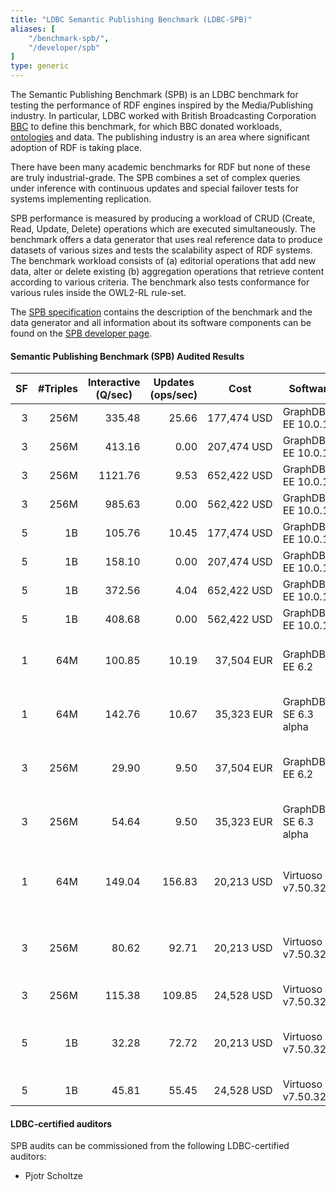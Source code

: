 ```yaml
---
title: "LDBC Semantic Publishing Benchmark (LDBC-SPB)"
aliases: [
    "/benchmark-spb/",
    "/developer/spb"
]
type: generic
---
```


The Semantic Publishing Benchmark (SPB) is an LDBC benchmark for testing the performance of RDF engines inspired by the Media/Publishing industry. In particular, LDBC worked with British Broadcasting Corporation [BBC](http://www.bbc.co.uk/blogs/internet/posts/Linked-Data-Connecting-together-the-BBCs-Online-Content) to define this benchmark, for which BBC donated workloads, [ontologies](https://github.com/ldbc/ldbc_spb_bm_2.0/tree/master/datasets_and_queries/ontologies) and data. The publishing industry is an area where significant adoption of RDF is taking place.

There have been many academic benchmarks for RDF but none of these are truly industrial-grade. The SPB  combines a set of complex queries under inference with continuous updates and special failover tests for systems implementing replication.

SPB performance is measured by producing a workload of CRUD (Create, Read, Update, Delete) operations which are executed simultaneously. The benchmark offers a data generator that uses real reference data to produce datasets of various sizes and tests the scalability aspect of RDF systems. The benchmark workload consists of (a) editorial operations that add new data, alter or delete existing (b) aggregation operations that retrieve content according to various criteria. The benchmark also tests conformance for various rules inside the OWL2-RL rule-set.

The [SPB specification](ldbc-spb-v2.0-specification.pdf) contains the description of the benchmark and the data generator and all information about its software components can be found on the [SPB developer page](/developer/spb).

#### Semantic Publishing Benchmark (SPB) Audited Results

| **SF**                                          | **#Triples**                                       | **Interactive (Q/sec)**                               | **Updates (ops/sec)**                                | **Cost**                                                       | **Software**         | **Hardware**                             | **Read Thr.**                                    | **Write Thr.**                                  | **Test Sponsor**                                | **Date**                                             | **FDR**                                                                                                                                |
| ----------------------------------------------- | -------------------------------------------------- | ----------------------------------------------------- | ---------------------------------------------------- | -------------------------------------------------------------- | -------------------- | ---------------------------------------- | ------------------------------------------------ | ----------------------------------------------- | ----------------------------------------------- | ---------------------------------------------------- | -------------------------------------------------------------------------------------------------------------------------------------- |
| <div style="text-align:right!important">3</div> | <div style="text-align:right!important">256M</div> | <div style="text-align:right!important">335.48</div>  | <div style="text-align:right!important">25.66</div>  | <div style="text-align:right!important">177,474&nbsp;USD</div> | GraphDB EE 10.0.1    | AWS r6id.8xlarge                         | <div style="text-align:right!important">16</div> | <div style="text-align:right!important">4</div> | [Ontotext&nbsp;AD](https://www.ontotext.com/)   | <time style="white-space: nowrap;">2023-01-29</time> | [FDR](LDBC-SPB-SF3-GraphDB-single-machine-20230129.pdf), [summary](LDBC-SPB-SF3-GraphDB-single-machine-20230129-executive-summary.pdf) |
| <div style="text-align:right!important">3</div> | <div style="text-align:right!important">256M</div> | <div style="text-align:right!important">413.16</div>  | <div style="text-align:right!important">0.00</div>   | <div style="text-align:right!important">207,474&nbsp;USD</div> | GraphDB EE 10.0.1    | AWS r6id.8xlarge                         | <div style="text-align:right!important">24</div> | <div style="text-align:right!important">0</div> | [Ontotext&nbsp;AD](https://www.ontotext.com/)   | <time style="white-space: nowrap;">2023-01-29</time> | [FDR](LDBC-SPB-SF3-GraphDB-single-machine-20230129.pdf), [summary](LDBC-SPB-SF3-GraphDB-single-machine-20230129-executive-summary.pdf) |
| <div style="text-align:right!important">3</div> | <div style="text-align:right!important">256M</div> | <div style="text-align:right!important">1121.76</div> | <div style="text-align:right!important">9.53</div>   | <div style="text-align:right!important">652,422&nbsp;USD</div> | GraphDB EE 10.0.1    | 3×AWS r6id.8xlarge                       | <div style="text-align:right!important">64</div> | <div style="text-align:right!important">4</div> | [Ontotext&nbsp;AD](https://www.ontotext.com/)   | <time style="white-space: nowrap;">2023-01-29</time> | [FDR](LDBC-SPB-SF3-GraphDB-cluster-20230129.pdf), [summary](LDBC-SPB-SF3-GraphDB-cluster-20230129-executive-summary.pdf)               |
| <div style="text-align:right!important">3</div> | <div style="text-align:right!important">256M</div> | <div style="text-align:right!important">985.63</div>  | <div style="text-align:right!important">0.00</div>   | <div style="text-align:right!important">562,422&nbsp;USD</div> | GraphDB EE 10.0.1    | 3×AWS r6id.8xlarge                       | <div style="text-align:right!important">64</div> | <div style="text-align:right!important">0</div> | [Ontotext&nbsp;AD](https://www.ontotext.com/)   | <time style="white-space: nowrap;">2023-01-29</time> | [FDR](LDBC-SPB-SF3-GraphDB-cluster-20230129.pdf), [summary](LDBC-SPB-SF3-GraphDB-cluster-20230129-executive-summary.pdf)               |
| <div style="text-align:right!important">5</div> | <div style="text-align:right!important">1B</div>   | <div style="text-align:right!important">105.76</div>  | <div style="text-align:right!important">10.45</div>  | <div style="text-align:right!important">177,474&nbsp;USD</div> | GraphDB EE 10.0.1    | AWS r6id.8xlarge                         | <div style="text-align:right!important">16</div> | <div style="text-align:right!important">4</div> | [Ontotext&nbsp;AD](https://www.ontotext.com/)   | <time style="white-space: nowrap;">2023-01-29</time> | [FDR](LDBC-SPB-SF5-GraphDB-single-machine-20230129.pdf), [summary](LDBC-SPB-SF5-GraphDB-single-machine-20230129-executive-summary.pdf) |
| <div style="text-align:right!important">5</div> | <div style="text-align:right!important">1B</div>   | <div style="text-align:right!important">158.10</div>  | <div style="text-align:right!important">0.00</div>   | <div style="text-align:right!important">207,474&nbsp;USD</div> | GraphDB EE 10.0.1    | AWS r6id.8xlarge                         | <div style="text-align:right!important">24</div> | <div style="text-align:right!important">0</div> | [Ontotext&nbsp;AD](https://www.ontotext.com/)   | <time style="white-space: nowrap;">2023-01-29</time> | [FDR](LDBC-SPB-SF5-GraphDB-single-machine-20230129.pdf), [summary](LDBC-SPB-SF5-GraphDB-single-machine-20230129-executive-summary.pdf) |
| <div style="text-align:right!important">5</div> | <div style="text-align:right!important">1B</div>   | <div style="text-align:right!important">372.56</div>  | <div style="text-align:right!important">4.04</div>   | <div style="text-align:right!important">652,422&nbsp;USD</div> | GraphDB EE 10.0.1    | 3×AWS r6id.8xlarge                       | <div style="text-align:right!important">64</div> | <div style="text-align:right!important">4</div> | [Ontotext&nbsp;AD](https://www.ontotext.com/)   | <time style="white-space: nowrap;">2023-01-29</time> | [FDR](LDBC-SPB-SF5-GraphDB-cluster-20230129.pdf), [summary](LDBC-SPB-SF5-GraphDB-cluster-20230129-executive-summary.pdf)               |
| <div style="text-align:right!important">5</div> | <div style="text-align:right!important">1B</div>   | <div style="text-align:right!important">408.68</div>  | <div style="text-align:right!important">0.00</div>   | <div style="text-align:right!important">562,422&nbsp;USD</div> | GraphDB EE 10.0.1    | 3×AWS r6id.8xlarge                       | <div style="text-align:right!important">64</div> | <div style="text-align:right!important">0</div> | [Ontotext&nbsp;AD](https://www.ontotext.com/)   | <time style="white-space: nowrap;">2023-01-29</time> | [FDR](LDBC-SPB-SF5-GraphDB-cluster-20230129.pdf), [summary](LDBC-SPB-SF5-GraphDB-cluster-20230129-executive-summary.pdf)               |
| <div style="text-align:right!important">1</div> | <div style="text-align:right!important">64M</div>  | <div style="text-align:right!important">100.85</div>  | <div style="text-align:right!important">10.19</div>  | <div style="text-align:right!important">37,504&nbsp;EUR</div>  | GraphDB EE 6.2       | Intel Xeon E5-1650v3 6×3.5Ghz, 96GB RAM  | <div style="text-align:right!important">8</div>  | <div style="text-align:right!important">2</div> | [Ontotext AD](https://www.ontotext.com/)        | <time style="white-space: nowrap;">2015-04-26</time> | [FDR](LDBC_SPB20_20150426_SF1_GraphDB-EE-6.2b.pdf)                                                                                     |
| <div style="text-align:right!important">1</div> | <div style="text-align:right!important">64M</div>  | <div style="text-align:right!important">142.76</div>  | <div style="text-align:right!important">10.67</div>  | <div style="text-align:right!important">35,323&nbsp;EUR</div>  | GraphDB SE 6.3 alpha | Intel Xeon E5-1650v3 6×3.5GHz, 64GB RAM  | <div style="text-align:right!important">8</div>  | <div style="text-align:right!important">2</div> | [Ontotext AD](https://www.ontotext.com/)        | <time style="white-space: nowrap;">2015-06-10</time> | [FDR](LDBC-SPB-64M-GraphDB-10062015.pdf)                                                                                               |
| <div style="text-align:right!important">3</div> | <div style="text-align:right!important">256M</div> | <div style="text-align:right!important">29.90</div>   | <div style="text-align:right!important">9.50</div>   | <div style="text-align:right!important">37,504&nbsp;EUR</div>  | GraphDB EE 6.2       | Intel Xeon E5-1650v3 6×3.5Ghz, 96GB RAM  | <div style="text-align:right!important">8</div>  | <div style="text-align:right!important">2</div> | [Ontotext AD](https://www.ontotext.com/)        | <time style="white-space: nowrap;">2015-04-26</time> | [FDR](LDBC_SPB20_20150426_SF3_GraphDB-EE-6.2b.pdf)                                                                                     |
| <div style="text-align:right!important">3</div> | <div style="text-align:right!important">256M</div> | <div style="text-align:right!important">54.64</div>   | <div style="text-align:right!important">9.50</div>   | <div style="text-align:right!important">35,323&nbsp;EUR</div>  | GraphDB SE 6.3 alpha | Intel Xeon E5-1650v3 6×3.5GHz, 64GB RAM  | <div style="text-align:right!important">8</div>  | <div style="text-align:right!important">2</div> | [Ontotext AD](https://www.ontotext.com/)        | <time style="white-space: nowrap;">2015-06-10</time> | [FDR](LDBC-SPB-256M-GraphDB-10062015.pdf)                                                                                              |
| <div style="text-align:right!important">1</div> | <div style="text-align:right!important">64M</div>  | <div style="text-align:right!important">149.04</div>  | <div style="text-align:right!important">156.83</div> | <div style="text-align:right!important">20,213&nbsp;USD</div>  | Virtuoso v7.50.3213  | Intel Xeon E5-2630 6×2.30GHz, 192 GB RAM | <div style="text-align:right!important">22</div> | <div style="text-align:right!important">2</div> | [OpenLink Software](http://www.openlinksw.com/) | <time style="white-space: nowrap;">2015-06-09</time> | [FDR](LDBC-SPB-64M-Virtuoso-09062015.pdf)                                                                                              |
| <div style="text-align:right!important">3</div> | <div style="text-align:right!important">256M</div> | <div style="text-align:right!important">80.62</div>   | <div style="text-align:right!important">92.71</div>  | <div style="text-align:right!important">20,213&nbsp;USD</div>  | Virtuoso v7.50.3213  | Intel Xeon E5-2630 6×2.30GHz, 192 GB RAM | <div style="text-align:right!important">22</div> | <div style="text-align:right!important">2</div> | [OpenLink Software](http://www.openlinksw.com/) | <time style="white-space: nowrap;">2015-06-09</time> | [FDR](LDBC-SPB-256M-Virtuoso-09062015.pdf)                                                                                             |
| <div style="text-align:right!important">3</div> | <div style="text-align:right!important">256M</div> | <div style="text-align:right!important">115.38</div>  | <div style="text-align:right!important">109.85</div> | <div style="text-align:right!important">24,528&nbsp;USD</div>  | Virtuoso v7.50.3213  | AWS r3.8xlarge                           | <div style="text-align:right!important">30</div> | <div style="text-align:right!important">3</div> | [OpenLink Software](http://www.openlinksw.com/) | <time style="white-space: nowrap;">2015-06-09</time> | [FDR](LDBC-SPB-256M-Virtuoso-EC2-10062015-v2.pdf)                                                                                      |
| <div style="text-align:right!important">5</div> | <div style="text-align:right!important">1B</div>   | <div style="text-align:right!important">32.28</div>   | <div style="text-align:right!important">72.72</div>  | <div style="text-align:right!important">20,213&nbsp;USD</div>  | Virtuoso v7.50.3213  | Intel Xeon E5-2630 6×2.30GHz, 192 GB RAM | <div style="text-align:right!important">22</div> | <div style="text-align:right!important">2</div> | [OpenLink Software](http://www.openlinksw.com/) | <time style="white-space: nowrap;">2015-06-09</time> | [FDR](LDBC-SPB-1G-Virtuoso-09062015.pdf)                                                                                               |
| <div style="text-align:right!important">5</div> | <div style="text-align:right!important">1B</div>   | <div style="text-align:right!important">45.81</div>   | <div style="text-align:right!important">55.45</div>  | <div style="text-align:right!important">24,528&nbsp;USD</div>  | Virtuoso v7.50.3213  | AWS r3.8xlarge                           | <div style="text-align:right!important">30</div> | <div style="text-align:right!important">3</div> | [OpenLink Software](http://www.openlinksw.com/) | <time style="white-space: nowrap;">2015-06-10</time> | [FDR](LDBC-SPB-1G-Virtuoso-EC2-10062015.pdf)                                                                                           |

#### LDBC-certified auditors

SPB audits can be commissioned from the following LDBC-certified auditors:

* Pjotr Scholtze
